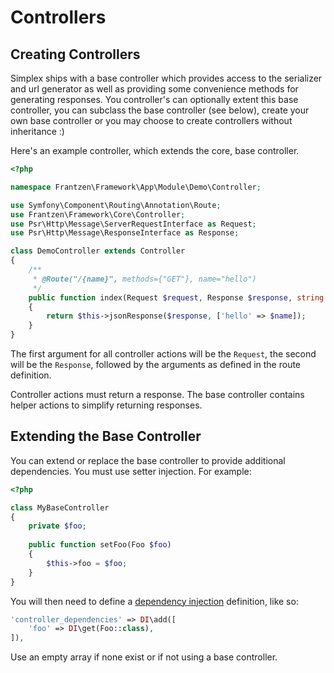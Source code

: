Controllers
===========

Creating Controllers
--------------------

Simplex ships with a base controller which provides access to the serializer and url generator as well as providing
some convenience methods for generating responses. You controller's can optionally extent this base controller, you can 
subclass the base controller (see below), create your own base controller or you may choose to create controllers 
without inheritance :)

Here's an example controller, which extends the core, base controller.
```php
<?php

namespace Frantzen\Framework\App\Module\Demo\Controller;

use Symfony\Component\Routing\Annotation\Route;
use Frantzen\Framework\Core\Controller;
use Psr\Http\Message\ServerRequestInterface as Request;
use Psr\Http\Message\ResponseInterface as Response;

class DemoController extends Controller
{
    /**
     * @Route("/{name}", methods={"GET"}, name="hello")
     */
    public function index(Request $request, Response $response, string $name): Response
    {
        return $this->jsonResponse($response, ['hello' => $name]);
    }
}
```

The first argument for all controller actions will be the `Request`, the second will be the `Response`, followed by
the arguments as defined in the route definition.

Controller actions must return a response. The base controller contains helper actions to simplify returning responses.


Extending the Base Controller
-----------------------------

You can extend or replace the base controller to provide additional dependencies. You must use setter injection. 
For example:

```php
<?php

class MyBaseController
{
    private $foo;
    
    public function setFoo(Foo $foo)
    {
        $this->foo = $foo;
    }
}
```

You will then need to define a [dependency injection](http://php-di.org/) definition, like so:

```php
'controller_dependencies' => DI\add([
    'foo' => DI\get(Foo::class),
]),
```

Use an empty array if none exist or if not using a base controller.

